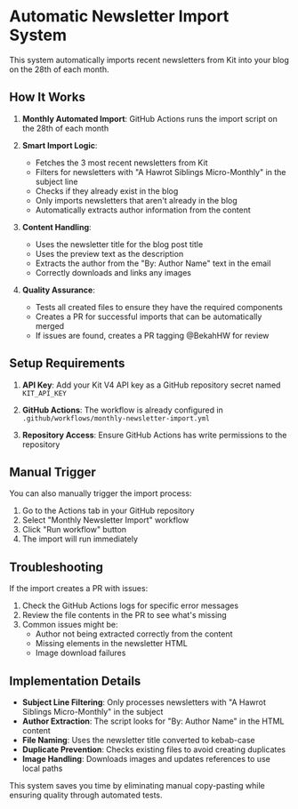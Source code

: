 # Automatic Newsletter Import System

This system automatically imports recent newsletters from Kit into your blog on the 28th of each month. 

## How It Works

1. **Monthly Automated Import**: GitHub Actions runs the import script on the 28th of each month
2. **Smart Import Logic**: 
   - Fetches the 3 most recent newsletters from Kit
   - Filters for newsletters with "A Hawrot Siblings Micro-Monthly" in the subject line
   - Checks if they already exist in the blog
   - Only imports newsletters that aren't already in the blog
   - Automatically extracts author information from the content

3. **Content Handling**:
   - Uses the newsletter title for the blog post title
   - Uses the preview text as the description
   - Extracts the author from the "By: Author Name" text in the email
   - Correctly downloads and links any images

4. **Quality Assurance**:
   - Tests all created files to ensure they have the required components
   - Creates a PR for successful imports that can be automatically merged
   - If issues are found, creates a PR tagging @BekahHW for review

## Setup Requirements

1. **API Key**: Add your Kit V4 API key as a GitHub repository secret named `KIT_API_KEY`

2. **GitHub Actions**: The workflow is already configured in `.github/workflows/monthly-newsletter-import.yml`

3. **Repository Access**: Ensure GitHub Actions has write permissions to the repository

## Manual Trigger

You can also manually trigger the import process:

1. Go to the Actions tab in your GitHub repository
2. Select "Monthly Newsletter Import" workflow
3. Click "Run workflow" button
4. The import will run immediately

## Troubleshooting

If the import creates a PR with issues:

1. Check the GitHub Actions logs for specific error messages
2. Review the file contents in the PR to see what's missing
3. Common issues might be:
   - Author not being extracted correctly from the content
   - Missing elements in the newsletter HTML
   - Image download failures

## Implementation Details

- **Subject Line Filtering**: Only processes newsletters with "A Hawrot Siblings Micro-Monthly" in the subject
- **Author Extraction**: The script looks for "By: Author Name" in the HTML content
- **File Naming**: Uses the newsletter title converted to kebab-case
- **Duplicate Prevention**: Checks existing files to avoid creating duplicates
- **Image Handling**: Downloads images and updates references to use local paths

This system saves you time by eliminating manual copy-pasting while ensuring quality through automated tests.